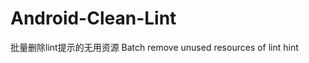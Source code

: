Android-Clean-Lint
==================

批量删除lint提示的无用资源 Batch remove unused resources of  lint hint 
